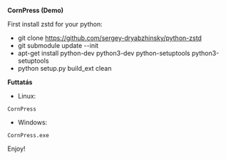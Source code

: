 **CornPress (Demo)**

First install zstd for your python:

- git clone https://github.com/sergey-dryabzhinsky/python-zstd
- git submodule update --init
- apt-get install python-dev python3-dev python-setuptools python3-setuptools
- python setup.py build_ext clean

**Futtatás**

- Linux:
```
CornPress
```

- Windows:
```
CornPress.exe
```

Enjoy!
